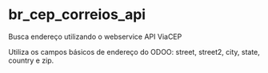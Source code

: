 # br_cep_correios_api
Busca endereço utilizando o webservice API ViaCEP

Utiliza os campos básicos de endereço do ODOO:
street, street2, city, state, country e zip.
